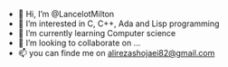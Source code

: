 - 👋 Hi, I’m @LancelotMilton
- 👀 I’m interested in C, C++, Ada and Lisp programming
- 🌱 I’m currently learning Computer science
- 💞️ I’m looking to collaborate on ...
- 📫 you can finde me on alirezashojaei82@gmail.com

<!---
LancelotMilton/LancelotMilton is a ✨ special ✨ repository because its `README.md` (this file) appears on your GitHub profile.
You can click the Preview link to take a look at your changes.
--->
